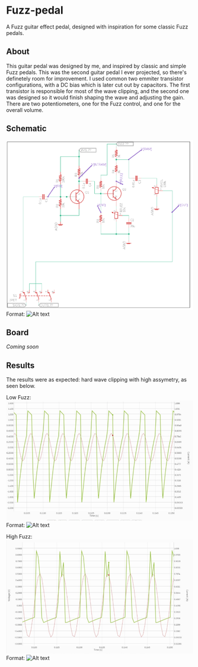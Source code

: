 # Fuzz-pedal
A Fuzz guitar effect pedal, designed with inspiration for some classic Fuzz pedals.

## About
This guitar pedal was designed by me, and inspired by classic and simple Fuzz pedals. This was the second guitar pedal I ever projected, so there's definetely room for improvement. I used common two emmiter transistor configurations, with a DC bias which is later cut out by capacitors. The first transistor is responsible for most of the wave clipping, and the second one was designed so it would finish shaping the wave and adjusting the gain. There are two potentiometers, one for the Fuzz control, and one for the overall volume.

## Schematic
![Fuzz pedal schematic](/images/schematic.png)
Format: ![Alt text](url) 

## Board
*Coming soon*

## Results
The results were as expected: hard wave clipping with high assymetry, as seen below.

Low Fuzz:
![Low Fuzz Simulation](/images/lowFuzz.png)
Format: ![Alt text](url) 

High Fuzz:
![High Fuzz Simulation](/images/highFuzz.png)
Format: ![Alt text](url) 
